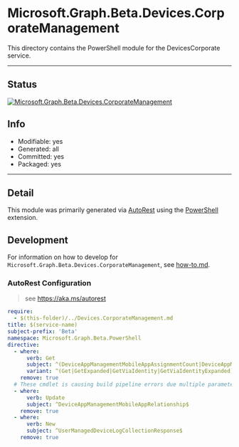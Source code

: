 <!-- region Generated -->
# Microsoft.Graph.Beta.Devices.CorporateManagement
This directory contains the PowerShell module for the DevicesCorporate service.

---
## Status
[![Microsoft.Graph.Beta.Devices.CorporateManagement](https://img.shields.io/powershellgallery/v/Microsoft.Graph.Beta.Devices.CorporateManagement.svg?style=flat-square&label=Microsoft.Graph.Beta.Devices.CorporateManagement "Microsoft.Graph.Beta.Devices.CorporateManagement")](https://www.powershellgallery.com/packages/Microsoft.Graph.Beta.Devices.CorporateManagement/)

## Info
- Modifiable: yes
- Generated: all
- Committed: yes
- Packaged: yes

---
## Detail
This module was primarily generated via [AutoRest](https://github.com/Azure/autorest) using the [PowerShell](https://github.com/Azure/autorest.powershell) extension.

## Development
For information on how to develop for `Microsoft.Graph.Beta.Devices.CorporateManagement`, see [how-to.md](how-to.md).
<!-- endregion -->

### AutoRest Configuration

> see https://aka.ms/autorest

``` yaml
require:
  - $(this-folder)/../Devices.CorporateManagement.md
title: $(service-name)
subject-prefix: 'Beta'
namespace: Microsoft.Graph.Beta.PowerShell
directive:
  - where:
      verb: Get
      subject: ^(DeviceAppManagementMobileAppAssignmentCount|DeviceAppManagementMobileAppCategoryCount|DeviceAppManagementMobileAppContentVersionFileCount|DeviceAppManagementMobileAppContentVersionCount|DeviceAppManagementMobileAppContentVersionContainedAppCount|DeviceAppManagementMobileAppRelationshipCount)$
      variant: ^(Get|GetExpanded|GetViaIdentity|GetViaIdentityExpanded)([1-9]{1,2})$
    remove: true
  # These cmdlet is causing build pipeline errors due multiple parameter types in the body parameter
  - where:
      verb: Update
      subject: ^DeviceAppManagementMobileAppRelationship$
    remove: true
  - where:
      verb: New
      subject: ^UserManagedDeviceLogCollectionResponse$
    remove: true
```
